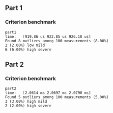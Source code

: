 ## Part 1

### Criterion benchmark

```
part1
time:   [919.86 us 922.85 us 926.10 us]
Found 8 outliers among 100 measurements (8.00%)
2 (2.00%) low mild
6 (6.00%) high severe
```

## Part 2

### Criterion benchmark

```
part2
time:   [2.0614 ms 2.0697 ms 2.0790 ms]
Found 5 outliers among 100 measurements (5.00%)
3 (3.00%) high mild
2 (2.00%) high severe
```